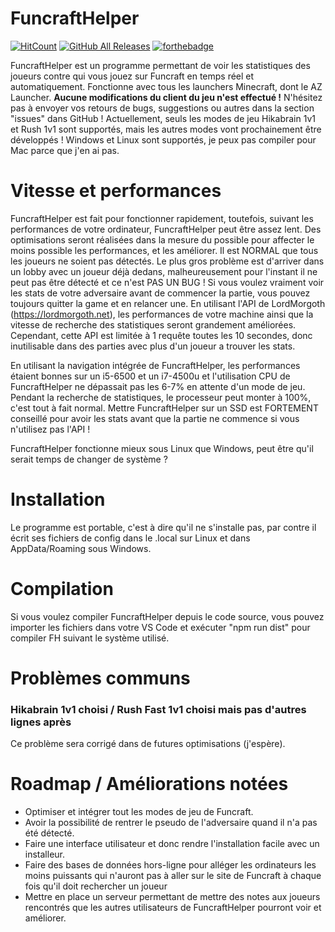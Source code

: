# FuncraftHelper
[![HitCount](http://hits.dwyl.com/MasterIO02/FuncraftHelper.svg)](http://hits.dwyl.com/MasterIO02/FuncraftHelper)
[![GitHub All Releases](https://img.shields.io/github/downloads/MasterIO02/FuncraftHelper/total.svg)](https://github.com/MasterIO02/FuncraftHelper/releases/)
[![forthebadge](https://forthebadge.com/images/badges/compatibility-club-penguin.svg)](https://forthebadge.com)

FuncraftHelper est un programme permettant de voir les statistiques des joueurs contre qui vous jouez sur Funcraft en temps réel et automatiquement.
Fonctionne avec tous les launchers Minecraft, dont le AZ Launcher. **Aucune modifications du client du jeu n'est effectué !**
N'hésitez pas à envoyer vos retours de bugs, suggestions ou autres dans la section "issues" dans GitHub !
Actuellement, seuls les modes de jeu Hikabrain 1v1 et Rush 1v1 sont supportés, mais les autres modes vont prochainement être développés !
Windows et Linux sont supportés, je peux pas compiler pour Mac parce que j'en ai pas.

# Vitesse et performances
FuncraftHelper est fait pour fonctionner rapidement, toutefois, suivant les performances de votre ordinateur, FuncraftHelper peut être assez lent. Des optimisations seront réalisées dans la mesure du possible pour affecter le moins possible les performances, et les améliorer.
Il est NORMAL que tous les joueurs ne soient pas détectés. Le plus gros problème est d'arriver dans un lobby avec un joueur déjà dedans, malheureusement pour l'instant il ne peut pas être détecté et ce n'est PAS UN BUG ! Si vous voulez vraiment voir les stats de votre adversaire avant de commencer la partie, vous pouvez toujours quitter la game et en relancer une.
En utilisant l'API de LordMorgoth (https://lordmorgoth.net), les performances de votre machine ainsi que la vitesse de recherche des statistiques seront grandement améliorées. Cependant, cette API est limitée à 1 requête toutes les 10 secondes, donc inutilisable dans des parties avec plus d'un joueur a trouver les stats.

En utilisant la navigation intégrée de FuncraftHelper, les performances étaient bonnes sur un i5-6500 et un i7-4500u et l'utilisation CPU de FuncraftHelper ne dépassait pas les 6-7% en attente d'un mode de jeu. 
Pendant la recherche de statistiques, le processeur peut monter à 100%, c'est tout à fait normal. Mettre FuncraftHelper sur un SSD est FORTEMENT conseillé pour avoir les stats avant que la partie ne commence si vous n'utilisez pas l'API !

FuncraftHelper fonctionne mieux sous Linux que Windows, peut être qu'il serait temps de changer de système ?

# Installation
Le programme est portable, c'est à dire qu'il ne s'installe pas, par contre il écrit ses fichiers de config dans le .local sur Linux et dans AppData/Roaming sous Windows.

# Compilation
Si vous voulez compiler FuncraftHelper depuis le code source, vous pouvez importer les fichiers dans votre VS Code et exécuter "npm run dist" pour compiler FH suivant le système utilisé. 

# Problèmes communs
### Hikabrain 1v1 choisi / Rush Fast 1v1 choisi mais pas d'autres lignes après
Ce problème sera corrigé dans de futures optimisations (j'espère).

# Roadmap / Améliorations notées
- Optimiser et intégrer tout les modes de jeu de Funcraft.
- Avoir la possibilité de rentrer le pseudo de l'adversaire quand il n'a pas été détecté.
- Faire une interface utilisateur et donc rendre l'installation facile avec un installeur.
- Faire des bases de données hors-ligne pour alléger les ordinateurs les moins puissants qui n'auront pas à aller sur le site de Funcraft à chaque fois qu'il doit rechercher un joueur
- Mettre en place un serveur permettant de mettre des notes aux joueurs rencontrés que les autres utilisateurs de FuncraftHelper pourront voir et améliorer.
